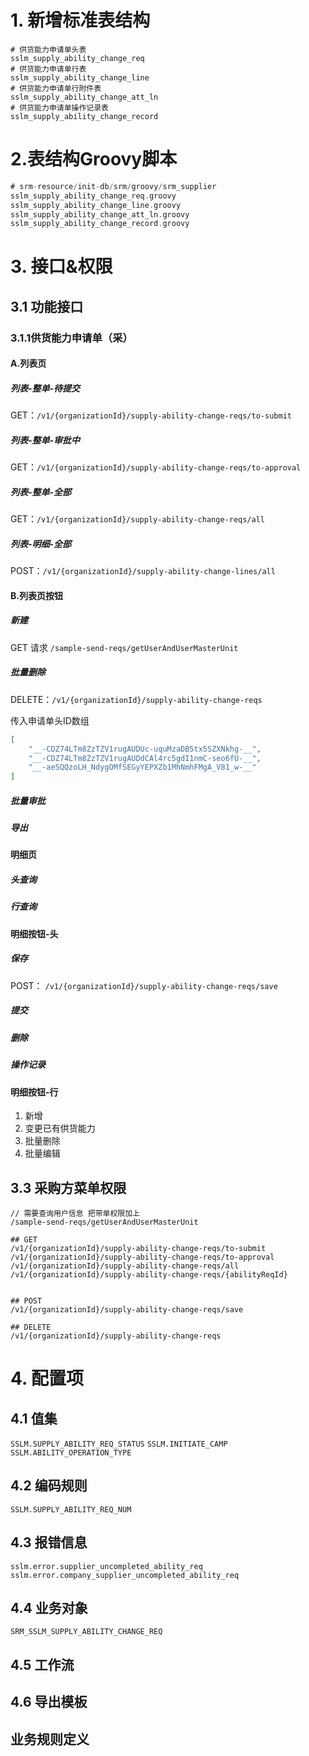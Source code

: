 
# 1. 新增标准表结构

```
# 供货能力申请单头表
sslm_supply_ability_change_req
# 供货能力申请单行表
sslm_supply_ability_change_line
# 供货能力申请单行附件表
sslm_supply_ability_change_att_ln
# 供货能力申请单操作记录表
sslm_supply_ability_change_record
```

# 2.表结构Groovy脚本

```groovy
# srm-resource/init-db/srm/groovy/srm_supplier
sslm_supply_ability_change_req.groovy
sslm_supply_ability_change_line.groovy
sslm_supply_ability_change_att_ln.groovy
sslm_supply_ability_change_record.groovy
```

# 3. 接口&权限

## 3.1 功能接口

### 3.1.1供货能力申请单（采）

#### A.列表页

##### 列表-整单-待提交

GET：`/v1/{organizationId}/supply-ability-change-reqs/to-submit`

##### 列表-整单-审批中

GET：`/v1/{organizationId}/supply-ability-change-reqs/to-approval`

##### 列表-整单-全部

GET：`/v1/{organizationId}/supply-ability-change-reqs/all`

##### 列表-明细-全部

POST：`/v1/{organizationId}/supply-ability-change-lines/all`

#### B.列表页按钮

##### 新建

GET 请求
`/sample-send-reqs/getUserAndUserMasterUnit`

##### 批量删除

DELETE：`/v1/{organizationId}/supply-ability-change-reqs`

传入申请单头ID数组
```json
[  
    "__-CDZ74LTm8ZzTZV1rugAUDUc-uquMzaDB5tx5SZXNkhg-__",  
    "__-CDZ74LTm8ZzTZV1rugAUDdCAl4rc5gdI1nmC-seo6fU-__",  
    "__-aeSQQzoLH_NdygOMfSEGyYEPXZb1MhNmhFMgA_V81_w-__"  
]
```


##### 批量审批


##### 导出



#### 明细页

##### 头查询
##### 行查询

#### 明细按钮-头

##### 保存

POST： `/v1/{organizationId}/supply-ability-change-reqs/save`
##### 提交
##### 删除
##### 操作记录

#### 明细按钮-行

1. 新增
2. 变更已有供货能力
3. 批量删除
4. 批量编辑



## 3.3 采购方菜单权限

```
// 需要查询用户信息 把带单权限加上
/sample-send-reqs/getUserAndUserMasterUnit

## GET 
/v1/{organizationId}/supply-ability-change-reqs/to-submit
/v1/{organizationId}/supply-ability-change-reqs/to-approval
/v1/{organizationId}/supply-ability-change-reqs/all
/v1/{organizationId}/supply-ability-change-reqs/{abilityReqId}


## POST
/v1/{organizationId}/supply-ability-change-reqs/save

## DELETE 
/v1/{organizationId}/supply-ability-change-reqs
```


# 4. 配置项

## 4.1 值集

`SSLM.SUPPLY_ABILITY_REQ_STATUS`
`SSLM.INITIATE_CAMP`
`SSLM.ABILITY_OPERATION_TYPE`
## 4.2 编码规则

`SSLM.SUPPLY_ABILITY_REQ_NUM`

## 4.3 报错信息

`sslm.error.supplier_uncompleted_ability_req`
`sslm.error.company_supplier_uncompleted_ability_req`

## 4.4 业务对象

`SRM_SSLM_SUPPLY_ABILITY_CHANGE_REQ`

## 4.5 工作流

## 4.6 导出模板

## 业务规则定义